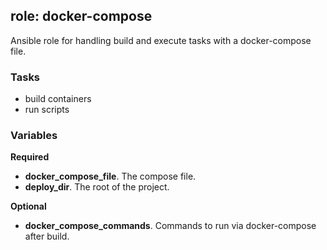 ## role: docker-compose

Ansible role for handling build and execute tasks with a docker-compose file.


### Tasks

 * build containers
 * run scripts


### Variables

**Required**

 * **docker_compose_file**. The compose file.
 * **deploy_dir**. The root of the project.


**Optional**

 * **docker_compose_commands**. Commands to run via docker-compose after build.
